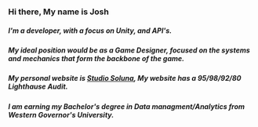 ### Hi there, My name is Josh

##### I'm a developer, with a focus on Unity, and API's. 

##### My ideal position would be as a Game Designer, focused on the systems and mechanics that form the backbone of the game.

##### My personal website is [Studio Soluna](studiosoluna.com), My website has a 95/98/92/80 Lighthause Audit.

##### I am earning my Bachelor's degree in Data managment/Analytics from Western Governor's University.
